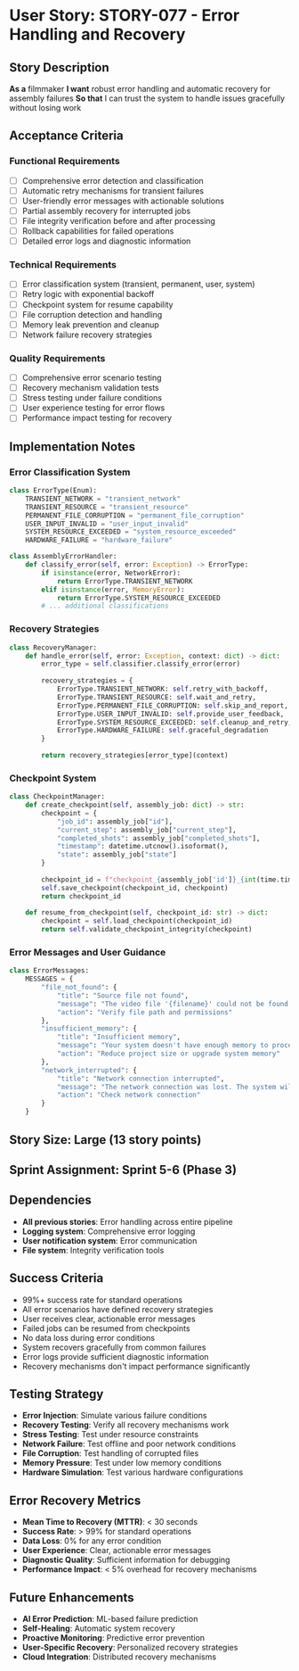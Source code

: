 # User Story: STORY-077 - Error Handling and Recovery

## Story Description
**As a** filmmaker
**I want** robust error handling and automatic recovery for assembly failures
**So that** I can trust the system to handle issues gracefully without losing work

## Acceptance Criteria

### Functional Requirements
- [ ] Comprehensive error detection and classification
- [ ] Automatic retry mechanisms for transient failures
- [ ] User-friendly error messages with actionable solutions
- [ ] Partial assembly recovery for interrupted jobs
- [ ] File integrity verification before and after processing
- [ ] Rollback capabilities for failed operations
- [ ] Detailed error logs and diagnostic information

### Technical Requirements
- [ ] Error classification system (transient, permanent, user, system)
- [ ] Retry logic with exponential backoff
- [ ] Checkpoint system for resume capability
- [ ] File corruption detection and handling
- [ ] Memory leak prevention and cleanup
- [ ] Network failure recovery strategies

### Quality Requirements
- [ ] Comprehensive error scenario testing
- [ ] Recovery mechanism validation tests
- [ ] Stress testing under failure conditions
- [ ] User experience testing for error flows
- [ ] Performance impact testing for recovery

## Implementation Notes

### Error Classification System
```python
class ErrorType(Enum):
    TRANSIENT_NETWORK = "transient_network"
    TRANSIENT_RESOURCE = "transient_resource"
    PERMANENT_FILE_CORRUPTION = "permanent_file_corruption"
    USER_INPUT_INVALID = "user_input_invalid"
    SYSTEM_RESOURCE_EXCEEDED = "system_resource_exceeded"
    HARDWARE_FAILURE = "hardware_failure"

class AssemblyErrorHandler:
    def classify_error(self, error: Exception) -> ErrorType:
        if isinstance(error, NetworkError):
            return ErrorType.TRANSIENT_NETWORK
        elif isinstance(error, MemoryError):
            return ErrorType.SYSTEM_RESOURCE_EXCEEDED
        # ... additional classifications
```

### Recovery Strategies
```python
class RecoveryManager:
    def handle_error(self, error: Exception, context: dict) -> dict:
        error_type = self.classifier.classify_error(error)
        
        recovery_strategies = {
            ErrorType.TRANSIENT_NETWORK: self.retry_with_backoff,
            ErrorType.TRANSIENT_RESOURCE: self.wait_and_retry,
            ErrorType.PERMANENT_FILE_CORRUPTION: self.skip_and_report,
            ErrorType.USER_INPUT_INVALID: self.provide_user_feedback,
            ErrorType.SYSTEM_RESOURCE_EXCEEDED: self.cleanup_and_retry,
            ErrorType.HARDWARE_FAILURE: self.graceful_degradation
        }
        
        return recovery_strategies[error_type](context)
```

### Checkpoint System
```python
class CheckpointManager:
    def create_checkpoint(self, assembly_job: dict) -> str:
        checkpoint = {
            "job_id": assembly_job["id"],
            "current_step": assembly_job["current_step"],
            "completed_shots": assembly_job["completed_shots"],
            "timestamp": datetime.utcnow().isoformat(),
            "state": assembly_job["state"]
        }
        
        checkpoint_id = f"checkpoint_{assembly_job['id']}_{int(time.time())}"
        self.save_checkpoint(checkpoint_id, checkpoint)
        return checkpoint_id
    
    def resume_from_checkpoint(self, checkpoint_id: str) -> dict:
        checkpoint = self.load_checkpoint(checkpoint_id)
        return self.validate_checkpoint_integrity(checkpoint)
```

### Error Messages and User Guidance
```python
class ErrorMessages:
    MESSAGES = {
        "file_not_found": {
            "title": "Source file not found",
            "message": "The video file '{filename}' could not be found. Please check if the file exists and try again.",
            "action": "Verify file path and permissions"
        },
        "insufficient_memory": {
            "title": "Insufficient memory",
            "message": "Your system doesn't have enough memory to process this project. Consider processing in smaller batches.",
            "action": "Reduce project size or upgrade system memory"
        },
        "network_interrupted": {
            "title": "Network connection interrupted",
            "message": "The network connection was lost. The system will automatically retry in {retry_seconds} seconds.",
            "action": "Check network connection"
        }
    }
```

## Story Size: **Large (13 story points)**

## Sprint Assignment: **Sprint 5-6 (Phase 3)**

## Dependencies
- **All previous stories**: Error handling across entire pipeline
- **Logging system**: Comprehensive error logging
- **User notification system**: Error communication
- **File system**: Integrity verification tools

## Success Criteria
- 99%+ success rate for standard operations
- All error scenarios have defined recovery strategies
- User receives clear, actionable error messages
- Failed jobs can be resumed from checkpoints
- No data loss during error conditions
- System recovers gracefully from common failures
- Error logs provide sufficient diagnostic information
- Recovery mechanisms don't impact performance significantly

## Testing Strategy
- **Error Injection**: Simulate various failure conditions
- **Recovery Testing**: Verify all recovery mechanisms work
- **Stress Testing**: Test under resource constraints
- **Network Failure**: Test offline and poor network conditions
- **File Corruption**: Test handling of corrupted files
- **Memory Pressure**: Test under low memory conditions
- **Hardware Simulation**: Test various hardware configurations

## Error Recovery Metrics
- **Mean Time to Recovery (MTTR)**: < 30 seconds
- **Success Rate**: > 99% for standard operations
- **Data Loss**: 0% for any error condition
- **User Experience**: Clear, actionable error messages
- **Diagnostic Quality**: Sufficient information for debugging
- **Performance Impact**: < 5% overhead for recovery mechanisms

## Future Enhancements
- **AI Error Prediction**: ML-based failure prediction
- **Self-Healing**: Automatic system recovery
- **Proactive Monitoring**: Predictive error prevention
- **User-Specific Recovery**: Personalized recovery strategies
- **Cloud Integration**: Distributed recovery mechanisms